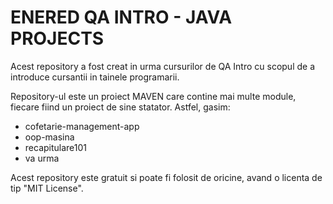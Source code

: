 # ENERED QA INTRO - JAVA PROJECTS

Acest repository a fost creat in urma cursurilor de QA Intro cu scopul de a introduce cursantii in tainele programarii.

Repository-ul este un proiect MAVEN care contine mai multe module, fiecare fiind un proiect de sine statator. Astfel, gasim:
* cofetarie-management-app
* oop-masina
* recapitulare101
* va urma  

Acest repository este gratuit si poate fi folosit de oricine, avand o licenta de tip "MIT License".